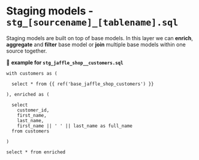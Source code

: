 # Staging models - `stg_[sourcename]_[tablename].sql`

Staging models are built on top of base models. In this layer we can **enrich**, **aggregate** and **filter** base model or **join** multiple base models within one source together.

📝 **example for `stg_jaffle_shop__customers.sql`**

```
with customers as (

  select * from {{ ref('base_jaffle_shop_customers') }}

), enriched as (

  select 
    customer_id,
    first_name,
    last_name,
    first_name || ' ' || last_name as full_name
  from customers

)

select * from enriched
```